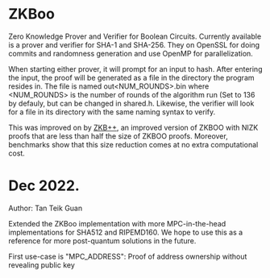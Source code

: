 # ZKBoo

Zero Knowledge Prover and Verifier for Boolean Circuits. Currently available is a prover and verifier for SHA-1 and SHA-256. They on OpenSSL for doing commits and randomness generation and use OpenMP for parallelization.

When starting either prover, it will prompt for an input to hash. After entering the input, the proof will be generated as a file in the directory the program resides in. The file is named out<NUM_ROUNDS>.bin where <NUM_ROUNDS> is the number of rounds of the algorithm run (Set to 136 by defauly, but can be changed in shared.h. Likewise, the verifier will look for a file in its directory with the same naming syntax to verify.

This was improved on by [ZKB++](https://eprint.iacr.org/2017/279.pdf), an improved version of ZKBOO with NIZK proofs that are less than half the size of ZKBOO proofs. Moreover, benchmarks show that this size reduction comes at no extra computational cost.

# Dec 2022. 

Author: Tan Teik Guan  

Extended the ZKBoo implementation with more MPC-in-the-head implementations for SHA512 and RIPEMD160. We hope to use this as a reference for more post-quantum solutions in the future. 

First use-case is "MPC_ADDRESS": Proof of address ownership without revealing public key 

